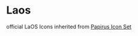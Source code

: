 # Laos
official LaOS Icons inherited from [Papirus Icon 
Set](https://github.com/PapirusDevelopmentTeam/papirus-icon-theme)
